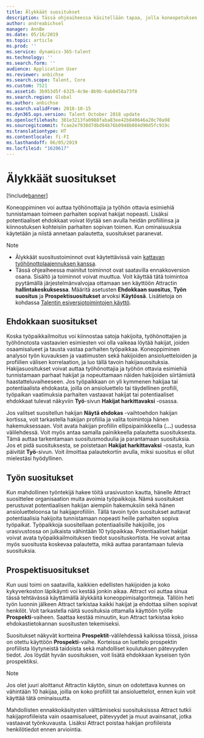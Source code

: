 ```yaml
---
title: Älykkäät suositukset
description: Tässä ohjeaiheessa käsitellään tapaa, jolla koneopetuksen avulla voidaan antaa töihin ja työnhakijoihin liittyviä suosituksia.
author: andreabichsel
manager: AnnBe
ms.date: 05/16/2019
ms.topic: article
ms.prod: ''
ms.service: dynamics-365-talent
ms.technology: ''
ms.search.form: ''
audience: Application User
ms.reviewer: anbichse
ms.search.scope: Talent, Core
ms.custom: 7521
ms.assetid: 3b953d5f-6325-4c9e-8b9b-6ab0458a73f8
ms.search.region: Global
ms.author: anbichse
ms.search.validFrom: 2018-10-15
ms.dyn365.ops.version: Talent October 2018 update
ms.openlocfilehash: 301e3213fa0988faba83ee42b840646a20c70a98
ms.sourcegitcommit: fcae2e7938d7dbd94b76b0948b084d90d5fc919c
ms.translationtype: HT
ms.contentlocale: fi-FI
ms.lasthandoff: 06/05/2019
ms.locfileid: "1620617"
---
```

# <a name="intelligent-recommendations"></a>Älykkäät suositukset

[!include[banner](../includes/banner.md)]

Koneoppiminen voi auttaa työhönottajia ja työhön ottavia esimiehiä tunnistamaan toimeen parhaiten sopivat hakijat nopeasti. Lisäksi potentiaaliset ehdokkaat voivat löytää sen avulla heidän profiiliinsa ja kiinnostuksen kohteisiin parhaiten sopivan toimen. Kun ominaisuuksia käytetään ja niistä annetaan palautetta, suositukset paranevat.

> [!NOTE] 
> - Älykkäät suositustoiminnot ovat käytettävissä vain [kattavan työhönottolaajennuksen kanssa](https://docs.microsoft.com/en-us/dynamics365/unified-operations/talent/attract-comprehensive-hiring).
> - Tässä ohjeaiheessa mainitut toiminnot ovat saatavilla ennakkoversion osana. Sisältö ja toiminnot voivat muuttua. Voit käyttää tätä toimintoa pyytämällä järjestelmänvalvojaa ottamaan sen käyttöön Attractin **hallintakeskuksessa**. Määritä asetusten **Ehdokkaan suositus**, **Työn suositus** ja **Prospektisuositukset** arvoksi  **Käytössä**. Lisätietoja on kohdassa [Talentin esiversiotoimintojen käyttö](./access-preview-feature.md). 


## <a name="candidate-recommendations"></a>Ehdokkaan suositukset

Koska työpaikkailmoitus voi kiinnostaa satoja hakijoita, työhönottajien ja työhönotosta vastaavien esimiesten voi olla vaikeaa löytää hakijat, joiden osaamisalueet ja tausta vastaa parhaiten työpaikkaa. Koneoppiminen analysoi työn kuvauksen ja vaatimusten sekä hakijoiden ansioluetteloiden ja profiilien välisen korrelaation, ja luo tällä tavoin hakijasuosituksia. Hakijasuositukset voivat auttaa työhönottajia ja työhön ottavia esimiehiä tunnistamaan parhaat hakijat ja nopeuttamaan näiden hakijoiden siirtämistä haastatteluvaiheeseen. Jos työpaikkaan on yli kymmenen hakijaa tai potentiaalista ehdokasta, joilla on ansioluettelo tai täydellinen profiili, työpaikan vaatimuksia parhaiten vastaavat hakijat tai potentiaaliset ehdokkaat tulevat näkyviin **Työ**-sivun **Hakijat harkittavaksi** -osassa.

Jos valitset suositellun hakijan **Näytä ehdokas** -vaihtoehdon hakijan kortissa, voit tarkastella hakijan profiilia ja valita toimintoja hänen hakemuksessaan. Voit avata hakijan profiilin ellipsipainikkeella (**...**) uudessa välilehdessä. Voit myös antaa samalla painikkeella palautetta suosituksesta. Tämä auttaa tarkentamaan suositusmoduulia ja parantamaan suosituksia. Jos et pidä suosituksesta, se poistetaan **Hakijat harkittavaksi** -osasta, kun päivität **Työ**-sivun. Voit ilmoittaa palautekortin avulla, miksi suositus ei ollut mielestäsi hyödyllinen.

## <a name="job-recommendations"></a>Työn suositukset 

Kun mahdollinen työntekijä hakee töitä urasivuston kautta, hänelle Attract suosittelee organisaation muita avoimia työpaikkoja. Nämä suositukset perustuvat potentiaalisen hakijan aiempiin hakemuksiin sekä hänen ansioluetteloonsa tai hakijaprofiiliin. Tällä tavoin työn suositukset auttavat potentiaalisia hakijoita tunnistamaan nopeasti heille parhaiten sopiva työpaikat. Työpaikkoja suositellaan potentiaalisille hakijoille, jos urasivustossa on julkaista vähintään 10 työpaikkaa. Potentiaaliset hakijat voivat avata työpaikkailmoituksen tiedot suosituskortista. He voivat antaa myös suositusta koskevaa palautetta, mikä auttaa parantamaan tulevia suosituksia.

## <a name="prospect-recommendations"></a>Prospektisuositukset 

Kun uusi toimi on saatavilla, kaikkien edellisten hakijoiden ja koko kykyverkoston läpikäynti voi kestää jonkin aikaa. Attract voi auttaa sinua tässä tehtävässä käyttämällä älykkäitä koneoppimisalgoritmeja. Tällöin heti työn luonnin jälkeen Attract tarkistaa kaikki hakijat ja ehdottaa siihen sopivat henkilöt. Voit tarkastella näitä suosituksia ottamalla käyttöön työlle **Prospekti**-vaiheen. Saattaa kestää minuutin, kun Attract tarkistaa koko ehdokastietokannan suositusten tekemiseksi.

Suositukset näkyvät kortteina **Prospektit**-välilehdessä kaikissa töissä, joissa on otettu käyttöön **Prospekti**-vaihe. Korteissa on luettelo prospektin profiilista löytyneistä taidoista sekä mahdolliset koulutuksen pätevyyden tiedot. Jos löydät hyvän suosituksen, voit lisätä ehdokkaan kyseisen työn prospektiksi.

> [!NOTE]
> Jos olet juuri aloittanut Attractin käytön, sinun on odotettava kunnes on vähintään 10 hakijaa, joilla on koko profiilit tai ansioluettelot, ennen kuin voit käyttää tätä ominaisuutta.

Mahdollisten ennakkokäsitysten välttämiseksi suosituksisssa Attract tutkii hakijaprofiileista vain osaamisalueet, pätevyydet ja muut avainsanat, jotka vastaavat työnkuvausta. Lisäksi Attract poistaa hakijan profiileista henkilötiedot ennen arviointia.
